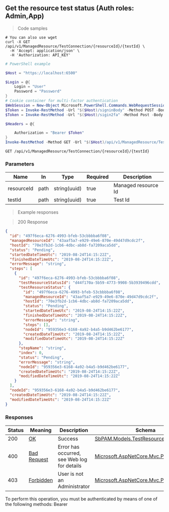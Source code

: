 
## Get the resource test status (Auth roles: Admin,App)

<a id="opIdGetTestResourceStatusAsync"></a>

> Code samples

```shell
# You can also use wget
curl -X GET /api/v1/ManagedResource/TestConnection/{resourceId}/{testId} \
  -H 'Accept: application/json' \
  -H 'Authorization: API_KEY'

```

```powershell
# PowerShell example

$Host = "https://localhost:6500"

$Login = @{
    Login = "User"
    Password = "Password"
}
# Cookie container for multi-factor authentication
$WebSession = New-Object Microsoft.PowerShell.Commands.WebRequestSession
$Token = Invoke-RestMethod -Url "$($Host)/signinBody" -Method POST -Body (ConvertTo-Json $Login) -WebRequestSession $WebSession
$Token = Invoke-RestMethod -Url "$($Host)/sigin2fa" -Method Post -Body $MfaCode -Headers @{Authorization: "Bearer $Token"} -WebRequestSession $WebSession

$Headers = @{

    Authorization = "Bearer $Token"
}
Invoke-RestMethod -Method GET -Url "$($Host)/api/v1/ManagedResource/TestConnection/{resourceId}/{testId} -Headers $Headers
```

`GET /api/v1/ManagedResource/TestConnection/{resourceId}/{testId}`

<h3 id="get-the-resource-test-status-(auth-roles:-admin,app)-parameters">Parameters</h3>

|Name|In|Type|Required|Description|
|---|---|---|---|---|
|resourceId|path|string(uuid)|true|Managed resource Id|
|testId|path|string(uuid)|true|Test Id|

> Example responses

> 200 Response

```json
{
  "id": "497f6eca-6276-4993-bfeb-53cbbbba6f08",
  "managedResourceId": "43aaf5a7-e929-49e6-870e-49d47d9cdc2f",
  "hostId": "70e3fb2d-1cb6-4dbc-ab8d-fa7209aca5dd",
  "status": "Pending",
  "startedDateTimeUtc": "2019-08-24T14:15:22Z",
  "finishedDateTimeUtc": "2019-08-24T14:15:22Z",
  "errorMessage": "string",
  "steps": [
    {
      "id": "497f6eca-6276-4993-bfeb-53cbbbba6f08",
      "testResourceStatusId": "d44f170a-5b59-4773-9908-5b3939496cdd",
      "testResourceStatus": {
        "id": "497f6eca-6276-4993-bfeb-53cbbbba6f08",
        "managedResourceId": "43aaf5a7-e929-49e6-870e-49d47d9cdc2f",
        "hostId": "70e3fb2d-1cb6-4dbc-ab8d-fa7209aca5dd",
        "status": "Pending",
        "startedDateTimeUtc": "2019-08-24T14:15:22Z",
        "finishedDateTimeUtc": "2019-08-24T14:15:22Z",
        "errorMessage": "string",
        "steps": [],
        "nodeId": "959356e3-6168-4a92-b4a5-b9d462be6177",
        "createdDateTimeUtc": "2019-08-24T14:15:22Z",
        "modifiedDateTimeUtc": "2019-08-24T14:15:22Z"
      },
      "stepName": "string",
      "index": 0,
      "status": "Pending",
      "errorMessage": "string",
      "nodeId": "959356e3-6168-4a92-b4a5-b9d462be6177",
      "createdDateTimeUtc": "2019-08-24T14:15:22Z",
      "modifiedDateTimeUtc": "2019-08-24T14:15:22Z"
    }
  ],
  "nodeId": "959356e3-6168-4a92-b4a5-b9d462be6177",
  "createdDateTimeUtc": "2019-08-24T14:15:22Z",
  "modifiedDateTimeUtc": "2019-08-24T14:15:22Z"
}
```

<h3 id="get-the-resource-test-status-(auth-roles:-admin,app)-responses">Responses</h3>

|Status|Meaning|Description|Schema|
|---|---|---|---|
|200|[OK](https://tools.ietf.org/html/rfc7231#section-6.3.1)|Success|[SbPAM.Models.TestResourceStatus](../Models/sbpam.models.testresourcestatus.md)|
|400|[Bad Request](https://tools.ietf.org/html/rfc7231#section-6.5.1)|Error has occurred, see Web log for details|[Microsoft.AspNetCore.Mvc.ProblemDetails](../Models/microsoft.aspnetcore.mvc.problemdetails.md)|
|403|[Forbidden](https://tools.ietf.org/html/rfc7231#section-6.5.3)|User is not an Administrator|[Microsoft.AspNetCore.Mvc.ProblemDetails](../Models/microsoft.aspnetcore.mvc.problemdetails.md)|

<aside class="warning">
To perform this operation, you must be authenticated by means of one of the following methods:
Bearer
</aside>


